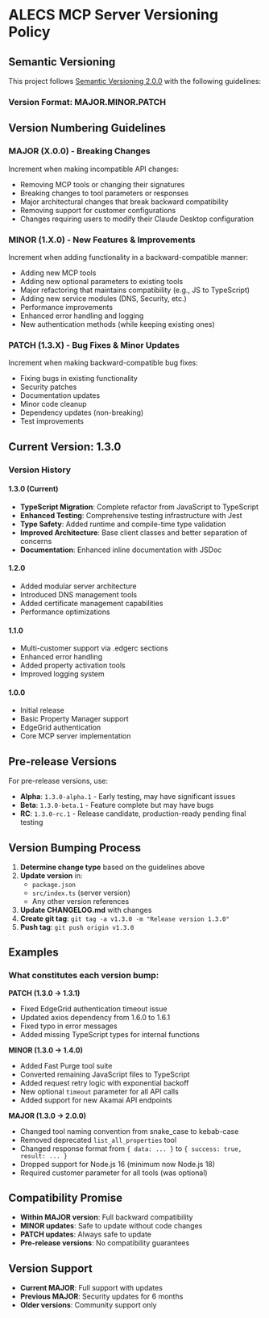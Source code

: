 # ALECS MCP Server Versioning Policy

## Semantic Versioning

This project follows [Semantic Versioning 2.0.0](https://semver.org/) with the following guidelines:

### Version Format: MAJOR.MINOR.PATCH

## Version Numbering Guidelines

### MAJOR (X.0.0) - Breaking Changes
Increment when making incompatible API changes:
- Removing MCP tools or changing their signatures
- Breaking changes to tool parameters or responses
- Major architectural changes that break backward compatibility
- Removing support for customer configurations
- Changes requiring users to modify their Claude Desktop configuration

### MINOR (1.X.0) - New Features & Improvements
Increment when adding functionality in a backward-compatible manner:
- Adding new MCP tools
- Adding new optional parameters to existing tools
- Major refactoring that maintains compatibility (e.g., JS to TypeScript)
- Adding new service modules (DNS, Security, etc.)
- Performance improvements
- Enhanced error handling and logging
- New authentication methods (while keeping existing ones)

### PATCH (1.3.X) - Bug Fixes & Minor Updates
Increment when making backward-compatible bug fixes:
- Fixing bugs in existing functionality
- Security patches
- Documentation updates
- Minor code cleanup
- Dependency updates (non-breaking)
- Test improvements

## Current Version: 1.3.0

### Version History

#### 1.3.0 (Current)
- **TypeScript Migration**: Complete refactor from JavaScript to TypeScript
- **Enhanced Testing**: Comprehensive testing infrastructure with Jest
- **Type Safety**: Added runtime and compile-time type validation
- **Improved Architecture**: Base client classes and better separation of concerns
- **Documentation**: Enhanced inline documentation with JSDoc

#### 1.2.0
- Added modular server architecture
- Introduced DNS management tools
- Added certificate management capabilities
- Performance optimizations

#### 1.1.0
- Multi-customer support via .edgerc sections
- Enhanced error handling
- Added property activation tools
- Improved logging system

#### 1.0.0
- Initial release
- Basic Property Manager support
- EdgeGrid authentication
- Core MCP server implementation

## Pre-release Versions

For pre-release versions, use:
- **Alpha**: `1.3.0-alpha.1` - Early testing, may have significant issues
- **Beta**: `1.3.0-beta.1` - Feature complete but may have bugs
- **RC**: `1.3.0-rc.1` - Release candidate, production-ready pending final testing

## Version Bumping Process

1. **Determine change type** based on the guidelines above
2. **Update version** in:
   - `package.json`
   - `src/index.ts` (server version)
   - Any other version references
3. **Update CHANGELOG.md** with changes
4. **Create git tag**: `git tag -a v1.3.0 -m "Release version 1.3.0"`
5. **Push tag**: `git push origin v1.3.0`

## Examples

### What constitutes each version bump:

**PATCH (1.3.0 → 1.3.1)**
- Fixed EdgeGrid authentication timeout issue
- Updated axios dependency from 1.6.0 to 1.6.1
- Fixed typo in error messages
- Added missing TypeScript types for internal functions

**MINOR (1.3.0 → 1.4.0)**
- Added Fast Purge tool suite
- Converted remaining JavaScript files to TypeScript
- Added request retry logic with exponential backoff
- New optional `timeout` parameter for all API calls
- Added support for new Akamai API endpoints

**MAJOR (1.3.0 → 2.0.0)**
- Changed tool naming convention from snake_case to kebab-case
- Removed deprecated `list_all_properties` tool
- Changed response format from `{ data: ... }` to `{ success: true, result: ... }`
- Dropped support for Node.js 16 (minimum now Node.js 18)
- Required customer parameter for all tools (was optional)

## Compatibility Promise

- **Within MAJOR version**: Full backward compatibility
- **MINOR updates**: Safe to update without code changes
- **PATCH updates**: Always safe to update
- **Pre-release versions**: No compatibility guarantees

## Version Support

- **Current MAJOR**: Full support with updates
- **Previous MAJOR**: Security updates for 6 months
- **Older versions**: Community support only